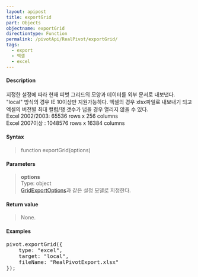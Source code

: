 ```yaml
---
layout: apipost
title: exportGrid
part: Objects
objectname: exportGrid
directiontype: Function
permalink: /pivotApi/RealPivot/exportGrid/
tags:
  - export
  - 엑셀
  - excel
---
```



#### Description

 지정한 설정에 따라 현재 피벗 그리드의 모양과 데이터를 외부 문서로 내보낸다.  
 "local" 방식의 경우 IE 10이상만 지원가능하다.
 엑셀의 경우 xlsx파일로 내보내기 되고 엑셀의 버전별 최대 컬럼/행 갯수가 넘을 경우 열리지 않을 수 있다.  
 Excel 2002/2003: 65536 rows x 256 columns  
 Excel 2007이상 : 1048576 rows x 16384 columns

#### Syntax

> function exportGrid(options)  

#### Parameters

> **options**  
> Type: object  
> [GridExportOptions](/pivotApi/types/ExportOptions/)과 같은 설정 모델로 지정한다.  

#### Return value

> None.

#### Examples 

<pre class="prettyprint">
pivot.exportGrid({
    type: "excel",
    target: "local",
    fileName: "RealPivotExport.xlsx"
});
</pre>
